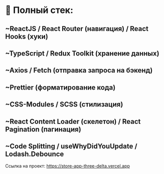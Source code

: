 # 📝 Полный стек:
##  ~ReactJS / React Router (навигация) / React Hooks (хуки)
##  ~TypeScript / Redux Toolkit (хранение данных)
##  ~Axios / Fetch (отправка запроса на бэкенд)
##  ~Prettier (форматирование кода)
##  ~CSS-Modules / SCSS (стилизация)
##  ~React Content Loader (скелетон) / React Pagination (пагинация)
##  ~Code Splitting / useWhyDidYouUpdate / Lodash.Debounce
Ссылка на проект: https://store-app-three-delta.vercel.app
